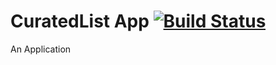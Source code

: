 # CuratedList App [![Build Status](https://travis-ci.org/geetgobindsingh/curatedlist.svg?branch=ApplicationSetup)](https://travis-ci.org/geetgobindsingh/curatedlist)
An Application
